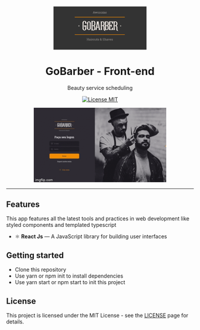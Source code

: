 <h1 align="center">
<br>
  <img src="https://github.com/Marcelo8173/GoBarber-frontEnd/blob/master/src/assets/Captura%20de%20tela%20de%202020-06-05%2022-29-20.png" alt="YOUR_PROJECT_NAME" width="250">
<br>
<br>
GoBarber - Front-end
</h1>

<p align="center">Beauty service scheduling</p>

<p align="center">
  <a href="https://opensource.org/licenses/MIT">
    <img src="https://img.shields.io/badge/License-MIT-blue.svg" alt="License MIT">
  </a>
</p>

[//]: # (Add your gifs/images here:)
<div align="center" >
  <img src="https://github.com/Marcelo8173/GoBarber-frontEnd/blob/master/src/assets/451fr8.gif" alt="demo" height="200">
</div>

<hr />

## Features
[//]: # (Add the features of your project here:)
This app features all the latest tools and practices in web development like styled components and templated typescript

- ⚛️   **React Js**  — A JavaScript library for building user interfaces


## Getting started

- Clone this repository
- Use yarn or npm init to install dependencies
- Use yarn start or npm start to init this project

## License

This project is licensed under the MIT License - see the [LICENSE](https://opensource.org/licenses/MIT) page for details.
